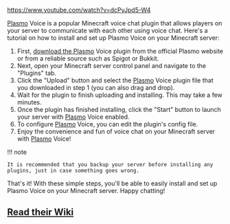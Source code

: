 https://www.youtube.com/watch?v=dcPyJpd5-W4

[Plasmo](https://github.com/plasmoapp/plasmo-voice) Voice is a popular Minecraft voice chat plugin that allows players
on your server to communicate with each other using voice chat. Here's a tutorial on how to install and set up Plasmo
Voice on your Minecraft server:

1. First, [download the Plasmo](https://www.spigotmc.org/resources/plasmo-voice-server.91064/) Voice plugin from the official Plasmo website
   or from a reliable source such as Spigot or Bukkit.
2. Next, open your Minecraft server control panel and navigate to the "Plugins" tab.
3. Click the "Upload" button and select the [Plasmo](https://github.com/plasmoapp/plasmo-voice) Voice plugin file that
   you downloaded in step 1 (you can also drag and drop).
4. Wait for the plugin to finish uploading and installing. This may take a few minutes.
5. Once the plugin has finished installing, click the "Start" button to launch your server
   with [Plasmo](https://github.com/plasmoapp/plasmo-voice) Voice enabled.
6. To configure [Plasmo](https://github.com/plasmoapp/plasmo-voice) Voice, you can edit the plugin's config file.
7. Enjoy the convenience and fun of voice chat on your Minecraft server
   with [Plasmo](https://github.com/plasmoapp/plasmo-voice) Voice!

!!! note

    It is recommended that you backup your server before installing any plugins, just in case something goes wrong.

That's it! With these simple steps, you'll be able to easily install and set up Plasmo Voice on your Minecraft server.
Happy chatting!


## [Read their Wiki](https://github.com/plasmoapp/plasmo-voice/wiki)




